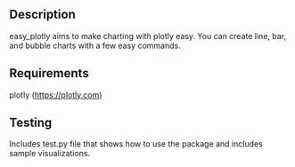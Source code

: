 ## Description
easy_plotly aims to make charting with plotly easy. You can create line, bar, and bubble charts with a few easy commands.

## Requirements
plotly (https://plotly.com)

## Testing
Includes test.py file that shows how to use the package and includes sample visualizations.